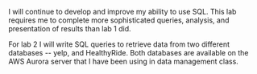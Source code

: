I will continue to develop and improve my ability to use SQL. 
This lab requires me to complete more sophisticated queries, analysis, and presentation of results than lab 1 did. 

For lab 2 I will write SQL queries to retrieve data from two different databases -- yelp, and HealthyRide. 
Both databases are available on the AWS Aurora server that I have been using in data management class. 
